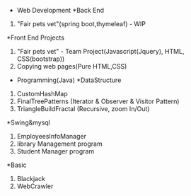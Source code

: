 - Web Development
*Back End
1. "Fair pets vet"(spring boot,thymeleaf) - WIP

*Front End Projects
1. "Fair pets vet" - Team Project(Javascript(Jquery), HTML, CSS(bootstrap))
2. Copying web pages(Pure HTML,CSS)

- Programming(Java)
*DataStructure
1. CustomHashMap
2. FinalTreePatterns (Iterator & Observer & Visitor Pattern)
3. TriangleBuildFractal (Recursive, zoom In/Out)

*Swing&mysql
1. EmployeesInfoManager
2. library Management program
3. Student Manager program

*Basic
1. Blackjack
2. WebCrawler

